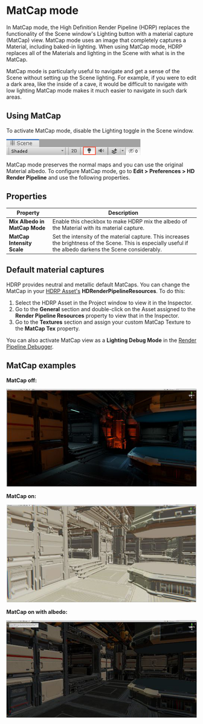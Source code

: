 # MatCap mode

In MatCap mode, the High Definition Render Pipeline (HDRP) replaces the functionality of the Scene window's Lighting button with a material capture (MatCap) view. MatCap mode uses an image that completely captures a Material, including baked-in lighting. When using MatCap mode, HDRP replaces all of the Materials and lighting in the Scene with what is in the MatCap.

MatCap mode is particularly useful to navigate and get a sense of the Scene without setting up the Scene lighting. For example, if you were to edit a dark area, like the inside of a cave, it would be difficult to navigate with low lighting MatCap mode makes it much easier to navigate in such dark areas.

## Using MatCap

To activate MatCap mode, disable the Lighting toggle in the Scene window.

![](Images/MatCap1.png)

MatCap mode preserves the normal maps and you can use the original Material albedo. To configure MatCap mode, go to **Edit > Preferences > HD Render Pipeline** and use the following properties.

## Properties

| **Property**                  | **Description**                                              |
| ----------------------------- | ------------------------------------------------------------ |
| **Mix Albedo in MatCap Mode** | Enable this checkbox to make HDRP mix the albedo of the Material with its material capture. |
| **MatCap Intensity Scale**    | Set the intensity of the material capture. This increases the brightness of the Scene. This is especially useful if the albedo darkens the Scene considerably. |

## Default material captures

HDRP provides neutral and metallic default MatCaps. You can change the MatCap in your [HDRP Asset's](HDRP-Asset.html) **HDRenderPipelineResources**. To do this:

1. Select the HDRP Asset in the Project window to view it in the Inspector.
2. Go to the **General** section and double-click on the Asset assigned to the **Render Pipeline Resources** property to view that in the Inspector.
3. Go to the **Textures** section and assign your custom MatCap Texture to the **MatCap Tex** property.

You can also activate MatCap view as a **Lighting Debug Mode** in the [Render Pipeline Debugger](Render-Pipeline-Debug-Window.html).

## MatCap examples

**MatCap off:**

![](Images/MatCap2.png)

**MatCap on:**

![](Images/MatCap3.png)

**MatCap on with albedo:**

![](Images/MatCap4.png)